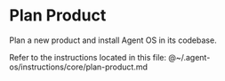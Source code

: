 # Plan Product

Plan a new product and install Agent OS in its codebase.

Refer to the instructions located in this file:
@~/.agent-os/instructions/core/plan-product.md
